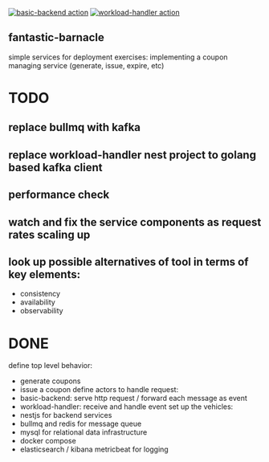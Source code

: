 [![basic-backend action](https://github.com/Innfi/fantastic-barnacle/actions/workflows/action.basic-backend.yaml/badge.svg)](https://github.com/Innfi/fantastic-barnacle/actions/workflows/action.basic-backend.yaml)
[![workload-handler action](https://github.com/Innfi/fantastic-barnacle/actions/workflows/action.workload-handler.yaml/badge.svg)](https://github.com/Innfi/fantastic-barnacle/actions/workflows/action.workload-handler.yaml)

## fantastic-barnacle

simple services for deployment exercises: implementing a coupon managing service
 (generate, issue, expire, etc)

# TODO
## replace bullmq with kafka 
## replace workload-handler nest project to golang based kafka client
## performance check

## watch and fix the service components as request rates scaling up 

## look up possible alternatives of tool in terms of key elements:
  - consistency
  - availability
  - observability

# DONE
define top level behavior:
  - generate coupons
  - issue a coupon
define actors to handle request:
  - basic-backend: serve http request / forward each message as event
  - workload-handler: receive and handle event
set up the vehicles:
  - nestjs for backend services
  - bullmq and redis for message queue
  - mysql for relational data
infrastructure
  - docker compose
  - elasticsearch / kibana metricbeat for logging
